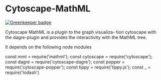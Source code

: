 # Cytoscape-MathML

[![Greenkeeper badge](https://badges.greenkeeper.io/ag-gipp/node-cytoscape-mathml.svg)](https://greenkeeper.io/)

Cytoscape MathML is a plugin to the graph visualiza-
tion cytoscape with the dagre-plugin and provides the interactivity with the
MathML tree.

It depends on the following node modules

const mml = require('mathml');
const cytoscape = require('cytoscape');
const dagre = require('cytoscape-dagre');
const popper = require('cytoscape-popper');
const tippy = require('tippy.js');
const _ = require('lodash')
